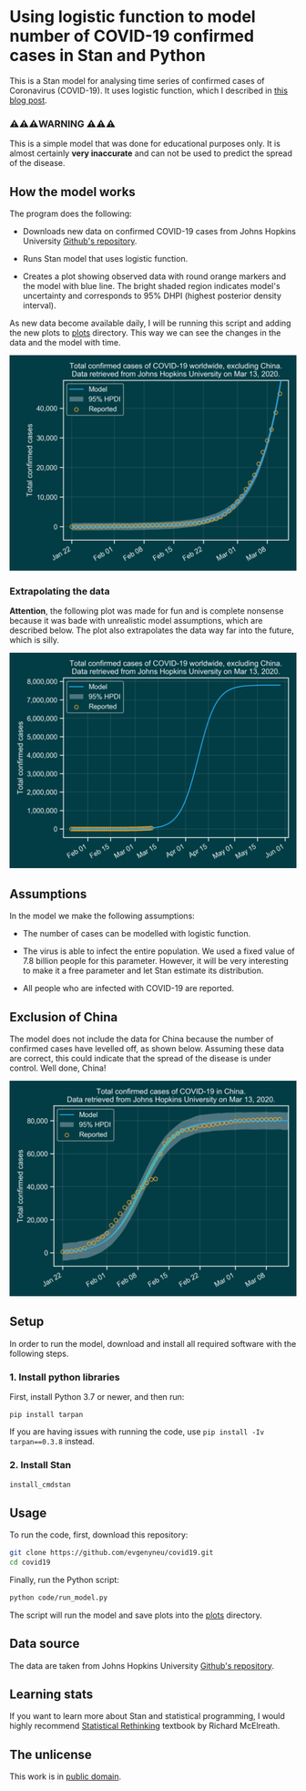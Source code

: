 # Using logistic function to model number of COVID-19 confirmed cases in Stan and Python

This is a Stan model for analysing time series of confirmed cases of Coronavirus (COVID-19). It uses logistic function, which I described in [this blog post](https://evgenii.com/blog/model-covid19-with-logistic-function/).

### ⚠️⚠️⚠️WARNING ⚠️⚠️⚠️
This is a simple model that was done for educational purposes only. It is almost certainly **very inaccurate** and can not be used to predict the spread of the disease.

## How the model works

The program does the following:

* Downloads new data on confirmed COVID-19 cases from Johns Hopkins University [Github's repository](
https://github.com/CSSEGISandData/COVID-19).

* Runs Stan model that uses logistic function.

* Creates a plot showing observed data with round orange markers and the model with blue line. The bright shaded region indicates model's uncertainty and corresponds to 95% DHPI (highest posterior density interval).

As new data become available daily, I will be running this script and adding the new plots to [plots](plots) directory. This way we can see the changes in the data and the model with time.

![Modelling COVID-19 confirmed cases with logistic function, observed cases](https://github.com/evgenyneu/covid19/raw/master/plots/recent_observed.png)

### Extrapolating the data

**Attention**, the following plot was made for fun and is complete nonsense because it was bade with unrealistic model assumptions, which are described below. The plot also extrapolates the data way far into the future, which is silly.

![Modelling COVID-19 confirmed cases with logistic function, extrapolated](https://github.com/evgenyneu/covid19/raw/master/plots/recent_extrapolated.png)


## Assumptions

In the model we make the following assumptions:

* The number of cases can be modelled with logistic function.

* The virus is able to infect the entire population. We used a fixed value of 7.8 billion people for this parameter. However, it will be very interesting to make it a free parameter and let Stan estimate its distribution.

* All people who are infected with COVID-19 are reported.


## Exclusion of China

The model does not include the data for China because the number of confirmed cases have levelled off, as shown below. Assuming these data are correct, this could indicate that the spread of the disease is under control. Well done, China!

![Modelling COVID-19 confirmed cases in China with logistic function, observed cases](https://github.com/evgenyneu/covid19/raw/master/plots/2020_03_13_observed_china.png)


## Setup

In order to run the model, download and install all required software with the following steps.


### 1. Install python libraries

First, install Python 3.7 or newer, and then run:

```
pip install tarpan
```

If you are having issues with running the code, use `pip install -Iv tarpan==0.3.8` instead.


### 2. Install Stan

```
install_cmdstan
```

## Usage

To run the code, first, download this repository:

```bash
git clone https://github.com/evgenyneu/covid19.git
cd covid19
```

Finally, run the Python script:

```bash
python code/run_model.py
```

The script will run the model and save plots into the [plots](plots) directory.

## Data source

The data are taken from Johns Hopkins University [Github's repository](
https://github.com/CSSEGISandData/COVID-19/blob/master/csse_covid_19_data/csse_covid_19_time_series/time_series_19-covid-Confirmed.csv).


## Learning stats

If you want to learn more about Stan and statistical programming, I would highly recommend
[Statistical Rethinking](https://xcelab.net/rm/statistical-rethinking/) textbook by Richard McElreath.


## The unlicense

This work is in [public domain](LICENSE).
